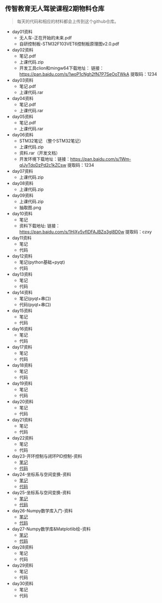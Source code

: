 ## 传智教育无人驾驶课程2期物料仓库

> 每天的代码和相应的材料都会上传到这个github仓库。

* day01资料
    * 无人车-正在开始的未来.pdf
    * 自研控制板-STM32F103VET6控制板原理图v2.0.pdf
* day02资料
  * 笔记.pdf
  * 上课代码.zip
  * 开发工具clion和mingw64下载地址：  链接：https://pan.baidu.com/s/1woP1cNgh2fN7P7SeOoTWkA 
          提取码：1234 
* day03资料
  * 笔记.pdf
  * 上课代码.rar
* day04资料
    * 笔记.pdf
    * 上课代码.rar
* day05资料
    * 笔记.pdf
    * 上课代码.rar
* day06资料
    * STM32笔记 （整个STM32笔记）
    * 上课代码.zip
    * 资料.rar（开发文档）
    * 开发环境下载地址：链接：https://pan.baidu.com/s/1Wm-qIJyTdoDzPd2c1kZCsw 
        提取码：1234
* day07资料
    * 上课代码.zip
* day08资料
    * 上课代码.zip
* day09资料
    * 上课代码.zip
    * 抽取图.png
* day10资料
    * 笔记
    * 资料下载地址: 链接：https://pan.baidu.com/s/1HjXy5vfIDFAJBZq3gl8D0w 提取码：czxy
* day11资料
    * 笔记
    * 代码
* day12资料
    * 笔记(python基础+pyqt)
    * 代码
* day13资料
    * 笔记
    * 代码
* day14资料
    * 笔记(pyqt+串口)
    * 代码(pyqt+串口)
* day15资料
    * 笔记
    * 代码
* day16资料
    * 笔记
    * 代码
* day17资料
    * 笔记
    * 代码
* day18资料
    * 笔记
    * 代码
* day19资料
    * 笔记
    * 代码
* day20资料
    * 笔记
    * 代码
* day21资料
    * 笔记
    * 代码
* day22资料
    * 笔记
    * 代码
* day23-开环控制与闭环PID控制-资料
    * [笔记](day23-开环控制与闭环PID控制/笔记)
    * [代码](day23-开环控制与闭环PID控制/代码)
* day24-坐标系与空间变换-资料
    * [笔记](day24-坐标系与空间变换/笔记)
    * [代码](day24-坐标系与空间变换/代码)
* day25-坐标系与空间变换-资料
    * [笔记](day25-2D、3D坐标系变换和右手定则/笔记)
    * [代码](day25-2D、3D坐标系变换和右手定则/代码)
* day26-Numpy数学库入门-资料
    * [笔记](day26-Numpy数学库入门/笔记)
    * [代码](day26-Numpy数学库入门/代码)
* day27-Numpy数学库&Matplotlib绘-资料
    * [笔记](day27-Numpy数学库&Matplotlib绘图/笔记)
    * [代码](day27-Numpy数学库&Matplotlib绘图/代码)
* day28资料
    * 笔记
    * 代码
* day29资料
    * 笔记
    * 代码
* day30资料
    * 笔记
    * 代码
